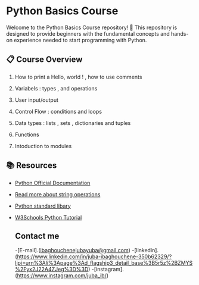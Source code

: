 # Python  Basics Course

Welcome to the Python Basics Course repository! 🎉
This repository is designed to provide beginners with the fundamental concepts and hands-on experience needed to start programming with Python.

## 📋 Course Overview
 1. How to print a Hello, world ! , how to use comments  
 
 2. Variabels : types , and operations
 
 3. User input/output 
 
 4. Control Flow : conditions and loops 
 
 5. Data types : lists , sets , dictionaries and tuples
 
 6. Functions

 7. Intoduction to modules

  ## 📚 Resources
 - [Python Official Documentation](https://docs.python.org/3/)

 - [Read more about string operations](https://docs.python.org/3/library/stdtypes.html#textseq)
   
 - [Python standard libary](https://docs.python.org/3/library/index.html)
   
 - [W3Schools Python Tutorial](https://www.w3schools.com/python/)

   ## Contact me 
   -[E-mail].(ibaghouchenejubayuba@gmail.com)
   -[linkedin].(https://www.linkedin.com/in/juba-ibaghouchene-350b62329/?lipi=urn%3Ali%3Apage%3Ad_flagship3_detail_base%3B5r5z%2BZMYS%2Fyx2J22A4ZJeg%3D%3D)
   -[instagram].(https://www.instagram.com/juba_ib/)
 

   

